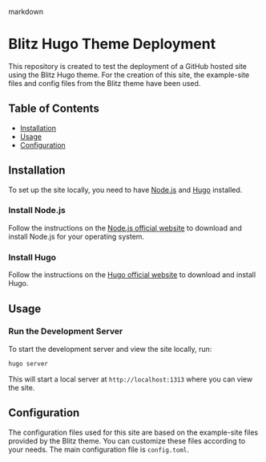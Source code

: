 markdown
# Blitz Hugo Theme Deployment

This repository is created to test the deployment of a GitHub hosted site using the Blitz Hugo theme. For the creation of this site, the example-site files and config files from the Blitz theme have been used.

## Table of Contents
- [Installation](#installation)
- [Usage](#usage)
- [Configuration](#configuration)

## Installation

To set up the site locally, you need to have [Node.js](https://nodejs.org/) and [Hugo](https://gohugo.io/) installed.

### Install Node.js
Follow the instructions on the [Node.js official website](https://nodejs.org/en/download/) to download and install Node.js for your operating system.

### Install Hugo
Follow the instructions on the [Hugo official website](https://gohugo.io/getting-started/installing/) to download and install Hugo.

## Usage

### Run the Development Server
To start the development server and view the site locally, run:
```sh
hugo server
```
This will start a local server at `http://localhost:1313` where you can view the site.

## Configuration

The configuration files used 
for this site are based on the example-site files provided by the Blitz theme. You can customize these files according to your needs. The main configuration file is `config.toml`.

